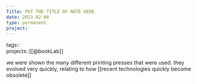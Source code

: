 ```yaml
---
Title: PUT THE TITLE OF NOTE HERE
date: 2023-02-08
type: permanent
project:
---
```


tags::  
projects::[[@bookLab]]

we were shown the many different printing presses that were used. they evolved very quickly, relating to how [[recent technologies quickly become obsolete]]
